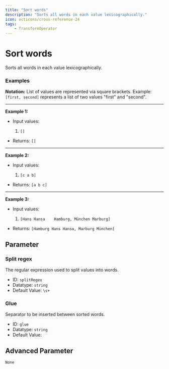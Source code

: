 ```yaml
---
title: "Sort words"
description: "Sorts all words in each value lexicographically."
icon: octicons/cross-reference-24
tags: 
    - TransformOperator
---
```

# Sort words
<!-- This file was generated - DO NOT CHANGE IT MANUALLY -->



Sorts all words in each value lexicographically.

### Examples

**Notation:** List of values are represented via square brackets. Example: `[first, second]` represents a list of two values "first" and "second".

---
**Example 1:**

* Input values:
    1. `[]`

* Returns: `[]`


---
**Example 2:**

* Input values:
    1. `[c a b]`

* Returns: `[a b c]`


---
**Example 3:**

* Input values:
    1. `[Hans Hansa    Hamburg, München Marburg]`

* Returns: `[Hamburg Hans Hansa, Marburg München]`




## Parameter

### Split regex

The regular expression used to split values into words.

- ID: `splitRegex`
- Datatype: `string`
- Default Value: `\s+`



### Glue

Separator to be inserted between sorted words.

- ID: `glue`
- Datatype: `string`
- Default Value: ` `





## Advanced Parameter

`None`